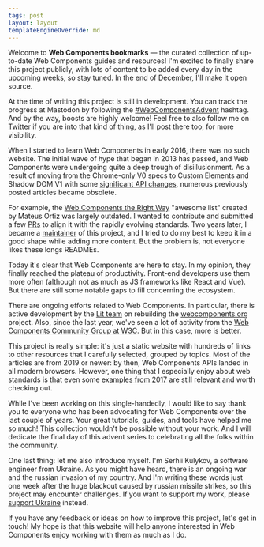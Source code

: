 ```yaml
---
tags: post
layout: layout
templateEngineOverride: md
---
```


Welcome to **Web Components bookmarks** — the curated collection of up-to-date Web Components guides
and resources! I'm excited to finally share this project publicly, with lots of content to be added
every day in the upcoming weeks, so stay tuned. In the end of December, I'll make it open source.

At the time of writing this project is still in development. You can track the progress at Mastodon
by following the [#WebComponentsAdvent](https://fosstodon.org/tags/WebComponentsAdvent) hashtag. And
by the way, boosts are highly welcome! Feel free to also follow me on [Twitter](https://twitter.com/serhiikulykov)
if you are into that kind of thing, as I'll post there too, for more visibility.

When I started to learn Web Components in early 2016, there was no such website. The initial wave of
hype that began in 2013 has passed, and Web Components were undergoing quite a deep trough of
disillusionment. As a result of moving from the Chrome-only V0 specs to Custom Elements and Shadow DOM
V1 with some [significant API changes](https://hayatoito.github.io/2016/shadowdomv1/), numerous
previously posted articles became obsolete.

For example, the [Web Components the Right Way](https://github.com/mateusortiz/webcomponents-the-right-way)
"awesome list" created by Mateus Ortiz was largely outdated. I wanted to contribute and submitted a
few [PRs](https://github.com/mateusortiz/webcomponents-the-right-way/pull/12) to align it with the
rapidly evolving standards. Two years later, I became a [maintainer](https://dev.to/webpadawan/web-components-the-right-way-project-relaunch-20d7)
of this project, and I tried to do my best to keep it in a good shape while adding more content.
But the problem is, not everyone likes these longs READMEs.

Today it's clear that Web Components are here to stay. In my opinion, they finally reached the plateau
of productivity. Front-end developers use them more often (although not as much as JS frameworks like
React and Vue). But there are still some notable gaps to fill concerning the ecosystem.

There are ongoing efforts related to Web Components. In particular, there is active development by
the [Lit team](https://github.com/webcomponents/webcomponents.org/issues/1250#issuecomment-1256401265)
on rebuilding the [webcomponents.org](https://www.webcomponents.org/) project. Also, since the last year,
we've seen a lot of activity from the [Web Components Community Group at W3C](https://web-components-cg.netlify.app).
But in this case, more is better.

This project is really simple: it's just a static website with hundreds of links to other resources
that I carefully selected, grouped by topics. Most of the articles are from 2019 or newer: by then,
Web Components APIs landed in all modern browsers. However, one thing that I especially enjoy
about web standards is that even some [examples from 2017](https://web.dev/web-components/) are still
relevant and worth checking out.

While I've been working on this single-handedly, I would like to say thank you to everyone who has
been advocating for Web Components over the last couple of years. Your great tutorials, guides, and
tools have helped me so much! This collection wouldn't be possible without your work. And I will
dedicate the final day of this advent series to celebrating all the folks within the community.

One last thing: let me also introduce myself. I'm Serhii Kulykov, a software engineer from Ukraine.
As you might have heard, there is an ongoing war and the russian invasion of my country. And I'm writing
these words just one week after the huge blackout caused by russian missile strikes, so this project
may encounter challenges. If you want to support my work, please [support Ukraine](https://stand-with-ukraine.pp.ua/) instead.

If you have any feedback or ideas on how to improve this project, let's get in touch! My hope is that
this website will help anyone interested in Web Components enjoy working with them as much as I do.
